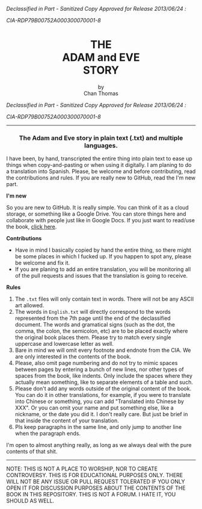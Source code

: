 *Declassified in Part - Sanitized Copy Approved for Release 2013/06/24 :*

*CIA-RDP79B00752A000300070001-8*

<h1 align="center">THE <br>ADAM and EVE<br>STORY</h1>
<p align="center">
by <br>
Chan Thomas <br>
</p>

*Declassified in Part - Sanitized Copy Approved for Release 2013/06/24 :*

*CIA-RDP79B00752A000300070001-8*

<hr>
<h3 align="center">
The Adam and Eve story in plain text (.txt) and multiple languages. <br>
</h3>

I have been, by hand, transcripted the entire thing into plain text to ease up things when copy-and-pasting or when using it digitally. I am planing to do a translation into Spanish. Please, be welcome and before contributing, read the contributions and rules. If you are really new to GitHub, read the I'm new part.

**I'm new**

So you are new to GitHub. It is really simple. You can think of it as a cloud storage, or something like a Google Drive. You can store things here and collaborate with people just like in Google Docs. If you just want to read/use the book, [click here](https://github.com/One-Survivor/the-adam-and-eve-story/blob/main/English.txt).

**Contributions**
- Have in mind I basically copied by hand the entire thing, so there might be some places in which I fucked up. If you happen to spot any, please be welcome and fix it.
- If you are planing to add an entire translation, you will be monitoring all of the pull requests and issues that the translation is going to receive.

**Rules**
1. The `.txt` files will only contain text in words. There will not be any ASCII art allowed.
2. The words in `English.txt` will directly correspond to the words represented from the 7th page until the end of the declassified document. The words and gramatical signs (such as the dot, the comma, the colon, the semicolon, etc) are to be placed exactly where the original book places them. Please try to match every single uppercase and lowercase letter as well.
3. Bare in mind we will omit every footnote and endnote from the CIA. We are only interested in the contents of the book.
4. Please, also omit page numbering and do not try to mimic spaces between pages by entering a bunch of new lines, nor other types of spaces from the book, like indents. Only include the spaces where they actually mean something, like to separate elements of a table and such.
5. Please don't add any words outside of the original content of the book. You can do it in other translations, for example, if you were to translate into Chinese or something, you can add "Translated into Chinese by XXX". Or you can omit your name and put something else, like a nickname, or the date you did it. I don't really care. But just be brief in that inside the content of your translation.
6. Pls keep paragraphs in the same line, and only jump to another line when the paragraph ends.

I'm open to almost anything really, as long as we always deal with the pure contents of that shit.

<hr>

NOTE: THIS IS NOT A PLACE TO WORSHIP, NOR TO CREATE CONTROVERSY. THIS IS FOR EDUCATIONAL PURPOSES ONLY. THERE WILL NOT BE ANY ISSUE OR PULL REQUEST TOLERATED IF YOU ONLY OPEN IT FOR DISCUSSION PURPOSES ABOUT THE CONTENTS OF THE BOOK IN THIS REPOSITORY. THIS IS NOT A FORUM. I HATE IT, YOU SHOULD AS WELL.
